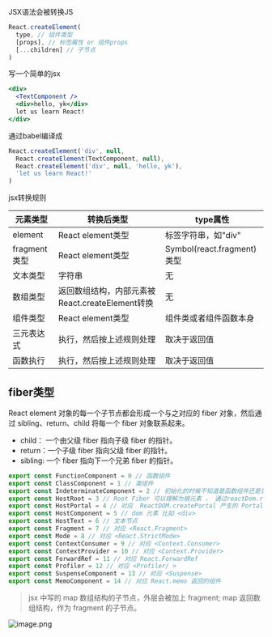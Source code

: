 

JSX语法会被转换JS

```js
React.createElement(
  type, // 组件类型
  [props], // 标签属性 or 组件props
  [...children] // 子节点
)
```

写一个简单的jsx
```jsx
<div>
  <TextComponent />
  <div>hello, yk</div>
  let us learn React!
</div>
```
通过babel编译成
```js
React.createElement('div', null,
  React.createElement(TextComponent, null),
  React.createElement('div', null, 'hello, yk'),
  'let us learn React!'
)
```

jsx转换规则

元素类型|转换后类型|type属性
---|---|---
element|React element类型| 标签字符串，如"div"
fragment类型| React element类型|Symbol(react.fragment)类型
文本类型|字符串|无
数组类型|返回数组结构，内部元素被React.createElement转换| 无
组件类型|React element类型|组件类或者组件函数本身
三元表达式|执行，然后按上述规则处理|取决于返回值
函数执行|执行，然后按上述规则处理|取决于返回值



## fiber类型

React element 对象的每一个子节点都会形成一个与之对应的 fiber 对象，然后通过 sibling、return、child 将每一个 fiber 对象联系起来。


- child： 一个由父级 fiber 指向子级 fiber 的指针。
- return：一个子级 fiber 指向父级 fiber 的指针。
- sibling: 一个 fiber 指向下一个兄弟 fiber 的指针。



```js
export const FunctionComponent = 0 // 函数组件
export const ClassComponent = 1 // 类组件
export const IndeterminateComponent = 2 // 初始化的时候不知道是函数组件还是类组件
export const HostRoot = 3 // Root Fiber 可以理解为根元素 ， 通过reactDom.render()产生的根元素
export const HostPortal = 4 // 对应  ReactDOM.createPortal 产生的 Portal
export const HostComponent = 5 // dom 元素 比如 <div>
export const HostText = 6 // 文本节点
export const Fragment = 7 // 对应 <React.Fragment>
export const Mode = 8 // 对应 <React.StrictMode>
export const ContextConsumer = 9 // 对应 <Context.Consumer>
export const ContextProvider = 10 // 对应 <Context.Provider>
export const ForwardRef = 11 // 对应 React.ForwardRef
export const Profiler = 12 // 对应 <Profiler/ >
export const SuspenseComponent = 13 // 对应 <Suspense>
export const MemoComponent = 14 // 对应 React.memo 返回的组件
```

> jsx 中写的 map 数组结构的子节点，外层会被加上 fragment; map 返回数组结构，作为 fragment 的子节点。

![image.png](https://p3-juejin.byteimg.com/tos-cn-i-k3u1fbpfcp/e4e01f1038a04b989da2fdf8a12f3007~tplv-k3u1fbpfcp-watermark.image?)







